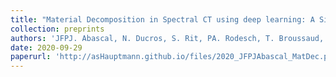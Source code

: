 ```yaml
---
title: "Material Decomposition in Spectral CT using deep learning: A Sim2Real transfer approach"
collection: preprints
authors: 'JFPJ. Abascal, N. Ducros, S. Rit, PA. Rodesch, T. Broussaud, S. Bussod, P. Douek, A. Hauptmann, S. Arridge, F. Peyrin'
date: 2020-09-29
paperurl: 'http://asHauptmann.github.io/files/2020_JFPJAbascal_MatDec.pdf'
---
```

